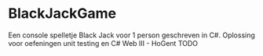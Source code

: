 # BlackJackGame
Een console spelletje Black Jack voor 1 person geschreven in C#. Oplossing voor oefeningen unit testing en C# Web III - HoGent
TODO
